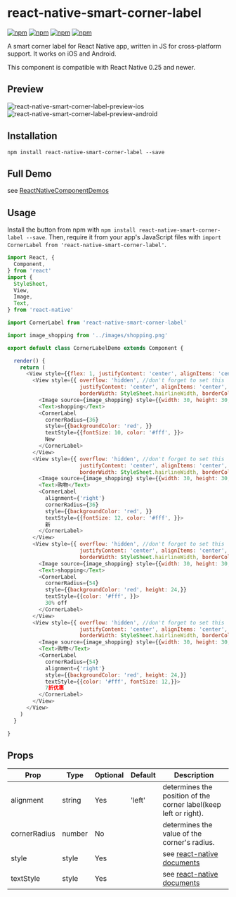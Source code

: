 # react-native-smart-corner-label

[![npm](https://img.shields.io/npm/v/react-native-smart-corner-label.svg)](https://www.npmjs.com/package/react-native-smart-corner-label)
[![npm](https://img.shields.io/npm/dm/react-native-smart-corner-label.svg)](https://www.npmjs.com/package/react-native-smart-corner-label)
[![npm](https://img.shields.io/npm/dt/react-native-smart-corner-label.svg)](https://www.npmjs.com/package/react-native-smart-corner-label)
[![npm](https://img.shields.io/npm/l/react-native-smart-corner-label.svg)](https://github.com/react-native-component/react-native-smart-corner-label/blob/master/LICENSE)

A smart corner label for React Native app, written in JS for cross-platform support.
It works on iOS and Android.

This component is compatible with React Native 0.25 and newer.

## Preview

![react-native-smart-corner-label-preview-ios][1]
![react-native-smart-corner-label-preview-android][4]

## Installation

```
npm install react-native-smart-corner-label --save
```

## Full Demo

see [ReactNativeComponentDemos][0]

## Usage

Install the button from npm with `npm install react-native-smart-corner-label --save`.
Then, require it from your app's JavaScript files with `import CornerLabel from 'react-native-smart-corner-label'`.

```js
import React, {
  Component,
} from 'react'
import {
  StyleSheet,
  View,
  Image,
  Text,
} from 'react-native'

import CornerLabel from 'react-native-smart-corner-label'

import image_shopping from '../images/shopping.png'

export default class CornerLabelDemo extends Component {

  render() {
    return (
      <View style={{flex: 1, justifyContent: 'center', alignItems: 'center', backgroundColor: '#fff',}}>
        <View style={{ overflow: 'hidden', //don't forget to set this
                       justifyContent: 'center', alignItems: 'center', height: 100, width: 100,
                       borderWidth: StyleSheet.hairlineWidth, borderColor: '#eee', margin: 5}}>
          <Image source={image_shopping} style={{width: 30, height: 30, marginHorizontal: 10, marginBottom: 10,}}/>
          <Text>shopping</Text>
          <CornerLabel
            cornerRadius={36}
            style={{backgroundColor: 'red', }}
            textStyle={{fontSize: 10, color: '#fff', }}>
            New
          </CornerLabel>
        </View>
        <View style={{ overflow: 'hidden', //don't forget to set this
                       justifyContent: 'center', alignItems: 'center', height: 100, width: 100,
                       borderWidth: StyleSheet.hairlineWidth, borderColor: '#eee', margin: 5}}>
          <Image source={image_shopping} style={{width: 30, height: 30, marginHorizontal: 10, marginBottom: 10,}}/>
          <Text>购物</Text>
          <CornerLabel
            alignment={'right'}
            cornerRadius={36}
            style={{backgroundColor: 'red', }}
            textStyle={{fontSize: 12, color: '#fff', }}>
            新
          </CornerLabel>
        </View>
        <View style={{ overflow: 'hidden', //don't forget to set this
                       justifyContent: 'center', alignItems: 'center', height: 100, width: 100,
                       borderWidth: StyleSheet.hairlineWidth, borderColor: '#eee', margin: 5}}>
          <Image source={image_shopping} style={{width: 30, height: 30, marginHorizontal: 10, marginBottom: 10,}}/>
          <Text>shopping</Text>
          <CornerLabel
            cornerRadius={54}
            style={{backgroundColor: 'red', height: 24,}}
            textStyle={{color: '#fff', }}>
            30% off
          </CornerLabel>
        </View>
        <View style={{ overflow: 'hidden', //don't forget to set this
                       justifyContent: 'center', alignItems: 'center', height: 100, width: 100,
                       borderWidth: StyleSheet.hairlineWidth, borderColor: '#eee', margin: 5}}>
          <Image source={image_shopping} style={{width: 30, height: 30, marginHorizontal: 10, marginBottom: 10,}}/>
          <Text>购物</Text>
          <CornerLabel
            cornerRadius={54}
            alignment={'right'}
            style={{backgroundColor: 'red', height: 24,}}
            textStyle={{color: '#fff', fontSize: 12,}}>
            7折优惠
          </CornerLabel>
        </View>
      </View>
    )
  }

}
```

## Props

Prop                   | Type   | Optional | Default   | Description
---------------------- | ------ | -------- | --------- | -----------
alignment              | string | Yes      | 'left'    | determines the position of the corner label(keep left or right).
cornerRadius           | number | No       |           | determines the value of the corner's radius.
style                  | style  | Yes      |           | see [react-native documents][2]
textStyle              | style  | Yes      |           | see [react-native documents][3]

[0]: https://github.com/cyqresig/ReactNativeComponentDemos
[1]: http://cyqresig.github.io/img/react-native-smart-corner-label-preview-ios-v1.1.0.gif
[2]: https://facebook.github.io/react-native/docs/style.html
[3]: https://facebook.github.io/react-native/docs/text.html#style
[4]: http://cyqresig.github.io/img/react-native-smart-corner-label-preview-android-v1.1.0.gif
